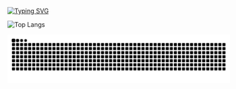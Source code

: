 [![Typing SVG](https://readme-typing-svg.demolab.com?font=Fira+Code&pause=1000&width=435&lines=Hi+There%EF%BC%81This+Is+elfaw775!!;Welcome+To+My+Homepage%EF%BC%81%EF%BC%81%EF%BC%81)](https://git.io/typing-svg)



![Top Langs](https://github-readme-stats.vercel.app/api/top-langs/?username=elfaw775)


<picture>
  <source media="(prefers-color-scheme: dark)" srcset="https://raw.githubusercontent.com/elfaw775/elfaw775/output/github-contribution-grid-snake-dark.svg">
  <source media="(prefers-color-scheme: light)" srcset="https://raw.githubusercontent.com/elfaw775/elfaw775/output/github-contribution-grid-snake.svg">
  <img alt="github contribution grid snake animation" src="https://raw.githubusercontent.com/elfaw775/elfaw775/output/github-contribution-grid-snake.svg">
</picture>
